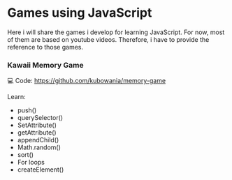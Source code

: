 # Games using JavaScript
Here i will share the games i develop for learning JavaScript. For now, most of them are based on youtube videos. Therefore, i have to provide the reference to those games. 

### Kawaii Memory Game
💻 Code: https://github.com/kubowania/memory-game

Learn:
  - push()
  - querySelector()
  - SetAttribute()
  - getAttribute()
  - appendChild()
  - Math.random()
  - sort()
  - For loops
  - createElement()
